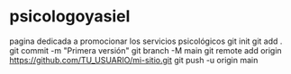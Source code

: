 # psicologoyasiel
pagina dedicada a promocionar los servicios psicológicos 
git init
git add .
git commit -m "Primera versión"
git branch -M main
git remote add origin https://github.com/TU_USUARIO/mi-sitio.git
git push -u origin main
